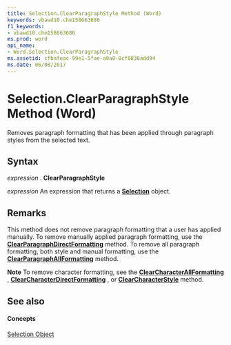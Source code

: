 ```yaml
---
title: Selection.ClearParagraphStyle Method (Word)
keywords: vbawd10.chm158663686
f1_keywords:
- vbawd10.chm158663686
ms.prod: word
api_name:
- Word.Selection.ClearParagraphStyle
ms.assetid: cfbafeac-99e1-5fae-a9a0-8cf8836add94
ms.date: 06/08/2017
---
```



# Selection.ClearParagraphStyle Method (Word)

Removes paragraph formatting that has been applied through paragraph styles from the selected text.


## Syntax

 _expression_ . **ClearParagraphStyle**

 _expression_ An expression that returns a **[Selection](selection-object-word.md)** object.


## Remarks

This method does not remove paragraph formatting that a user has applied manually. To remove manually applied paragraph formatting, use the **[ClearParagraphDirectFormatting](selection-clearparagraphdirectformatting-method-word.md)** method. To remove all paragraph formatting, both style and manual formatting, use the **[ClearParagraphAllFormatting](selection-clearparagraphallformatting-method-word.md)** method.


 **Note**  To remove character formatting, see the **[ClearCharacterAllFormatting](selection-clearcharacterallformatting-method-word.md)** , **[ClearCharacterDirectFormatting](selection-clearcharacterdirectformatting-method-word.md)** , or **[ClearCharacterStyle](selection-clearcharacterstyle-method-word.md)** method.


## See also


#### Concepts


[Selection Object](selection-object-word.md)

